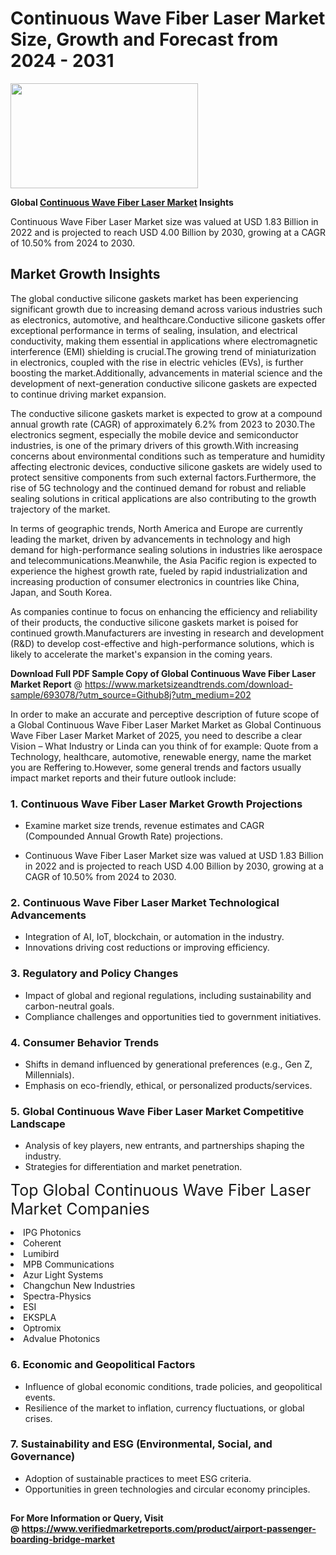 <H1>Continuous Wave Fiber Laser Market Size, Growth and Forecast from 2024 - 2031</H1><img class="aligncenter size-medium wp-image-584254" src="https://thirdeyenews.in/wp-content/uploads/2024/09/Global-Market-Research-300x168.jpeg" alt="" width="300" height="168" /><p><strong>Global&nbsp;<a href="https://www.marketsizeandtrends.com/download-sample/693078/?utm_source=Github8j?utm_medium=202">Continuous Wave Fiber Laser Market</a> Insights</strong></p><p>Continuous Wave Fiber Laser Market size was valued at USD 1.83 Billion in 2022 and is projected to reach USD 4.00 Billion by 2030, growing at a CAGR of 10.50% from 2024 to 2030.</p><p><h2>Market Growth Insights</h2> <p>The global conductive silicone gaskets market has been experiencing significant growth due to increasing demand across various industries such as electronics, automotive, and healthcare.Conductive silicone gaskets offer exceptional performance in terms of sealing, insulation, and electrical conductivity, making them essential in applications where electromagnetic interference (EMI) shielding is crucial.The growing trend of miniaturization in electronics, coupled with the rise in electric vehicles (EVs), is further boosting the market.Additionally, advancements in material science and the development of next-generation conductive silicone gaskets are expected to continue driving market expansion.</p> <p>The conductive silicone gaskets market is expected to grow at a compound annual growth rate (CAGR) of approximately 6.2% from 2023 to 2030.The electronics segment, especially the mobile device and semiconductor industries, is one of the primary drivers of this growth.With increasing concerns about environmental conditions such as temperature and humidity affecting electronic devices, conductive silicone gaskets are widely used to protect sensitive components from such external factors.Furthermore, the rise of 5G technology and the continued demand for robust and reliable sealing solutions in critical applications are also contributing to the growth trajectory of the market.</p> <p>In terms of geographic trends, North America and Europe are currently leading the market, driven by advancements in technology and high demand for high-performance sealing solutions in industries like aerospace and telecommunications.Meanwhile, the Asia Pacific region is expected to experience the highest growth rate, fueled by rapid industrialization and increasing production of consumer electronics in countries like China, Japan, and South Korea.</p> <p>As companies continue to focus on enhancing the efficiency and reliability of their products, the conductive silicone gaskets market is poised for continued growth.Manufacturers are investing in research and development (R&D) to develop cost-effective and high-performance solutions, which is likely to accelerate the market's expansion in the coming years.</p> <p><span class=""><strong>Download Full PDF Sample Copy of Global Continuous Wave Fiber Laser Market Report</strong> @ <a href="https://www.marketsizeandtrends.com/download-sample/693078/?utm_source=Github8j?utm_medium=202" target="_blank">https://www.marketsizeandtrends.com/download-sample/693078/?utm_source=Github8j?utm_medium=202</a></span></p><p>In order to make an accurate and perceptive description of future scope of a Global&nbsp;Continuous Wave Fiber Laser Market Market as Global&nbsp;Continuous Wave Fiber Laser Market Market of 2025, you need to describe a clear Vision &ndash; What Industry or Linda can you think of for example: Quote from a Technology, healthcare, automotive, renewable energy, name the market you are Reffering to.However, some general trends and factors usually impact market reports and their future outlook include:</p><h3>1.&nbsp;<strong>Continuous Wave Fiber Laser Market Growth Projections</strong></h3><ul><li>Examine market size trends, revenue estimates and CAGR (Compounded Annual Growth Rate) projections.</li><li><p>Continuous Wave Fiber Laser Market size was valued at USD 1.83 Billion in 2022 and is projected to reach USD 4.00 Billion by 2030, growing at a CAGR of 10.50% from 2024 to 2030.</p></li></ul><h3>2.&nbsp;<strong>Continuous Wave Fiber Laser Market Technological Advancements</strong></h3><ul><li>Integration of AI, IoT, blockchain, or automation in the industry.</li><li>Innovations driving cost reductions or improving efficiency.</li></ul><h3>3.&nbsp;<strong>Regulatory and Policy Changes</strong></h3><ul><li>Impact of global and regional regulations, including sustainability and carbon-neutral goals.</li><li>Compliance challenges and opportunities tied to government initiatives.</li></ul><h3>4.&nbsp;<strong>Consumer Behavior Trends</strong></h3><ul><li>Shifts in demand influenced by generational preferences (e.g., Gen Z, Millennials).</li><li>Emphasis on eco-friendly, ethical, or personalized products/services.</li></ul><h3>5.&nbsp;<strong>Global Continuous Wave Fiber Laser Market Competitive Landscape</strong></h3><ul><li>Analysis of key players, new entrants, and partnerships shaping the industry.</li><li>Strategies for differentiation and market penetration.</li></ul><p data-pm-slice="1 1 []"><span style="color: inherit; font-family: inherit; font-size: 25px;">Top Global Continuous Wave Fiber Laser Market Companies</span></p><div class="" data-test-id=""><p><li>IPG Photonics</li><li> Coherent</li><li> Lumibird</li><li> MPB Communications</li><li> Azur Light Systems</li><li> Changchun New Industries</li><li> Spectra-Physics</li><li> ESI</li><li> EKSPLA</li><li> Optromix</li><li> Advalue Photonics</li></p></div><h3>6.&nbsp;<strong>Economic and Geopolitical Factors</strong></h3><ul><li>Influence of global economic conditions, trade policies, and geopolitical events.</li><li>Resilience of the market to inflation, currency fluctuations, or global crises.</li></ul><h3>7.&nbsp;<strong>Sustainability and ESG (Environmental, Social, and Governance)</strong></h3><ul><li>Adoption of sustainable practices to meet ESG criteria.</li><li>Opportunities in green technologies and circular economy principles.</li></ul><h2><strong style="font-size: 14px;">For More Information or Query, Visit @&nbsp;</strong><a style="background-color: #ffffff; font-size: 14px;" href="https://www.marketsizeandtrends.com/report/continuous-wave-fiber-laser-market/" target="_blank">https://www.verifiedmarketreports.com/product/airport-passenger-boarding-bridge-market</a></h2>
